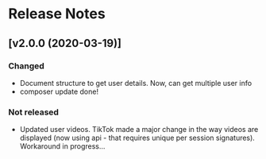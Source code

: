 # Release Notes

## [v2.0.0 (2020-03-19)]

### Changed
- Document structure to get user details. Now, can get multiple user info
- composer update done!  

### Not released
- Updated user videos. TikTok made a major change in the way videos are displayed
  (now using api - that requires unique per session signatures). Workaround in progress...
